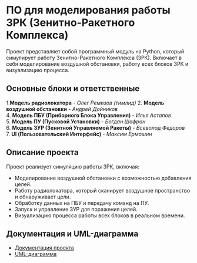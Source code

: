 # ПО для моделирования работы ЗРК (Зенитно-Ракетного Комплекса)

Проект представляет собой программный модуль на Python, который симулирует работу Зенитно-Ракетного Комплекса (ЗРК). Включает в себя моделирование воздушной обстановки, работу всех блоков ЗРК и визуализацию процесса.

## Основные блоки и ответственные

1.**Модель радиолокатора** - *Олег Ремизов (тимлид)* 
2. **Модель воздушной обстановки** - *Андрей Дойников*  
4. **Модель ПБУ (Приборного Блока Управления)** - *Илья Астапов*  
5. **Модель ПУ (Пусковой Установки)** - *Богдан Шафран*  
6. **Модель ЗУР (Зенитной Управляемой Ракеты)** - *Всеволод Федоров*  
7. **UI (Пользовательский Интерфейс)** - *Максим Ермошин*

## Описание проекта

Проект реализует симуляцию работы ЗРК, включая:
- Моделирование воздушной обстановки с возможностью добавления целей.
- Работу радиолокатора, который сканирует воздушное пространство и обнаруживает цели.
- Обработку данных на ПБУ и передачу команд на ПУ.
- Запуск и управление ЗУР для поражения целей.
- Визуализацию процесса работы всех блоков в реальном времени.

## Документация и UML-диаграмма

- [Документация проекта](https://docs.google.com/document/d/1-mUmWovp3hKa2wsMNWdoNG89_8Wjsl5Z6B6dV_JA3Zw/edit?usp=sharing)  
- [UML-диаграмма](https://drive.google.com/file/d/1qxQ8uuw7oqwsKHVURqwmP2hphQ5IvCah/view?usp=sharing)
